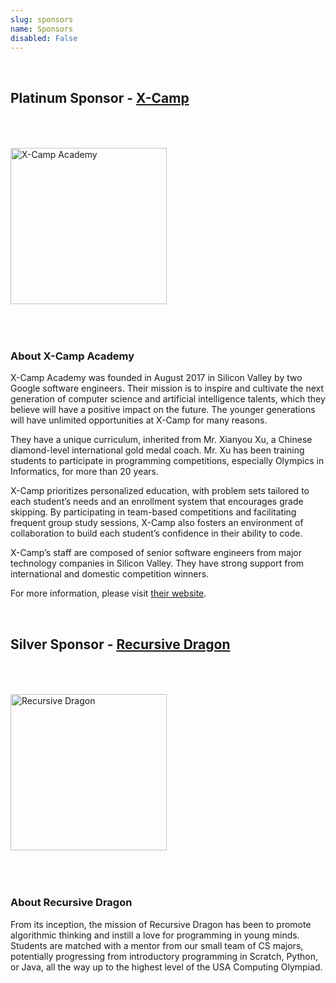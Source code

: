 ```yaml
---
slug: sponsors
name: Sponsors
disabled: False
---
```


<br>

## Platinum Sponsor - <a href="https://x-camp.academy" target="_blank">X-Camp</a>

<a href="https://x-camp.academy"><img src="/images/partners/xcamp.png" alt="X-Camp Academy" style="width: 250px; margin-top: 50px; margin-bottom: 50px;"></a>

### About X-Camp Academy

X-Camp Academy was founded in August 2017 in Silicon Valley by two Google software
engineers. Their mission is to inspire and cultivate the next generation of computer science and artificial intelligence talents, which  they believe will have a positive impact on the future. The younger generations will have unlimited opportunities at X-Camp for many reasons.

They have a unique curriculum, inherited from Mr. Xianyou Xu, a Chinese diamond-level international gold medal coach. Mr. Xu has been training students to participate in programming competitions, especially Olympics in Informatics, for more than 20 years.

X-Camp prioritizes personalized education, with problem sets tailored to each student’s needs and an enrollment system that encourages grade skipping. By participating in team-based competitions and facilitating frequent group study sessions, X-Camp also fosters an environment of collaboration to build each student’s confidence in their ability to code.

X-Camp’s staff are composed of senior software engineers from major technology companies in Silicon Valley. They have strong support from international and domestic competition winners.

For more information, please visit <a href="https://x-camp.academy" target="_blank">their website</a>.

<br>

## Silver Sponsor - <a href="https://recursivedragon.com/" target="_blank">Recursive Dragon</a>

<a href="https://recursivedragon.com/" target="_blank"><img src="/images/partners/recursive-dragon.png" alt="Recursive Dragon" style="width: 250px; margin-top: 50px; margin-bottom: 50px;"></a>

### About Recursive Dragon

From its inception, the mission of Recursive Dragon has been to promote algorithmic thinking and instill a love for programming in young minds. Students are matched with a mentor from our small team of CS majors, potentially progressing from introductory programming in Scratch, Python, or Java, all the way up to the highest level of the USA Computing Olympiad.

